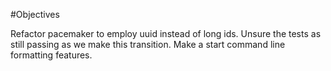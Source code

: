#Objectives

Refactor pacemaker to employ uuid instead of long ids. Unsure the tests as still passing as we make this transition. Make a start command line formatting features.